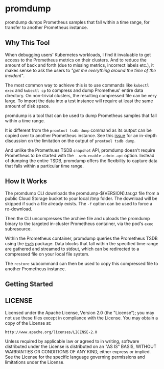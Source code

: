 # promdump

promdump dumps Prometheus samples that fall within a time range, for transfer
to another Prometheus instance.

## Why This Tool

When debugging users' Kubernetes workloads, I find it invaluable to get access
to the Prometheus metrics on their clusters. And to reduce the amount of back
and forth (due to missing metrics, incorrect labels etc.), it makes sense to
ask the users to _"get me everything around the time of the incident"_.

The most common way to achieve this is to use commands like `kubectl exec` and
`kubectl cp` to compress and dump Prometheus' entire data directory. On
non-trivial clusters, the resulting compressed file can be very large. To
import the data into a test instance will require at least the same amount of
disk space.

promdump is a tool that can be used to dump Prometheus samples that fall within
a time range.

It is different from the `promtool tsdb dump` command as its output can be
copied over to another Prometheus instance. See this
[issue](https://github.com/prometheus/prometheus/issues/8281) for an in-depth
discussion on the limitation on the output of `promtool tsdb dump`.

And unlike the Promethues TSDB `snapshot` API, promdump doesn't require
Prometheus to be started with the `--web.enable-admin-api` option. Instead of
dumping the entire TSDB, promdump offers the flexibility to capture data that
falls within a particular time range.

## How It Works

The promdump CLI downloads the promdump-$(VERSION).tar.gz file from a public
Cloud Storage bucket to your local /tmp folder. The download will be skipped
if such a file already exists. The `-f` option can be used to force a
re-download.

Then the CLI uncompresses the archive file and uploads the promdump binary to
the targeted in-cluster Prometheus container, via the pod's `exec` subresource.

Within the Prometheus container, promdump queries the Prometheus TSDB using the
[`tsdb`](https://pkg.go.dev/github.com/prometheus/prometheus/tsdb) package. Data
blocks that fall within the specified time range are gathered and streamed to
stdout, which can be redirected to a compressed file on your local file system.

The `restore` subcommand can then be used to copy this compressed file to
another Prometheus instance.

## Getting Started


## LICENSE

Licensed under the Apache License, Version 2.0 (the "License"); you may not use
these files except in compliance with the License. You may obtain a copy of the
License at:

```
http://www.apache.org/licenses/LICENSE-2.0
```

Unless required by applicable law or agreed to in writing, software distributed
under the License is distributed on an "AS IS" BASIS, WITHOUT WARRANTIES OR
CONDITIONS OF ANY KIND, either express or implied. See the License for the
specific language governing permissions and limitations under the License.
